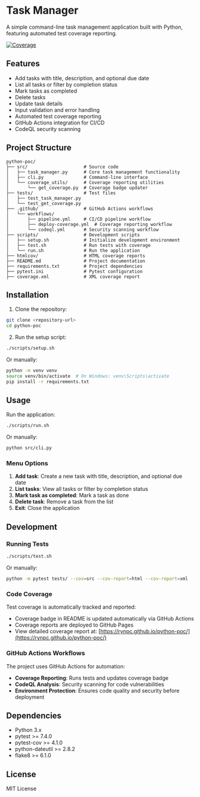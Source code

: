 # Task Manager

A simple command-line task management application built with Python, featuring automated test coverage reporting.

[![Coverage](https://img.shields.io/badge/coverage-38%25-brightgreen.svg)](https://rynpc.github.io/python-poc/)

## Features

- Add tasks with title, description, and optional due date
- List all tasks or filter by completion status
- Mark tasks as completed
- Delete tasks
- Update task details
- Input validation and error handling
- Automated test coverage reporting
- GitHub Actions integration for CI/CD
- CodeQL security scanning

## Project Structure

```
python-poc/
├── src/                     # Source code
│   ├── task_manager.py      # Core task management functionality
│   ├── cli.py               # Command-line interface
│   └── coverage_utils/      # Coverage reporting utilities
│       └── get_coverage.py  # Coverage badge updater
├── tests/                   # Test files
│   ├── test_task_manager.py
│   └── test_get_coverage.py
├── .github/                 # GitHub Actions workflows
│   └── workflows/
│       ├── pipeline.yml     # CI/CD pipeline workflow
│       ├── deploy-coverage.yml  # Coverage reporting workflow
│       └── codeql.yml       # Security scanning workflow
├── scripts/                 # Development scripts
│   ├── setup.sh             # Initialize development environment
│   ├── test.sh              # Run tests with coverage
│   └── run.sh               # Run the application
├── htmlcov/                 # HTML coverage reports
├── README.md                # Project documentation
├── requirements.txt         # Project dependencies
├── pytest.ini               # Pytest configuration
├── coverage.xml             # XML coverage report
```

## Installation

1. Clone the repository:
```bash
git clone <repository-url>
cd python-poc
```

2. Run the setup script:
```bash
./scripts/setup.sh
```

Or manually:
```bash
python -m venv venv
source venv/bin/activate  # On Windows: venv\Scripts\activate
pip install -r requirements.txt
```

## Usage

Run the application:
```bash
./scripts/run.sh
```

Or manually:
```bash
python src/cli.py
```

### Menu Options

1. **Add task**: Create a new task with title, description, and optional due date
2. **List tasks**: View all tasks or filter by completion status
3. **Mark task as completed**: Mark a task as done
4. **Delete task**: Remove a task from the list
5. **Exit**: Close the application

## Development

### Running Tests

```bash
./scripts/test.sh
```

Or manually:
```bash
python -m pytest tests/ --cov=src --cov-report=html --cov-report=xml
```

### Code Coverage

Test coverage is automatically tracked and reported:
- Coverage badge in README is updated automatically via GitHub Actions
- Coverage reports are deployed to GitHub Pages
- View detailed coverage report at: [https://rynpc.github.io/python-poc/](https://rynpc.github.io/python-poc/)

### GitHub Actions Workflows

The project uses GitHub Actions for automation:
- **Coverage Reporting**: Runs tests and updates coverage badge
- **CodeQL Analysis**: Security scanning for code vulnerabilities
- **Environment Protection**: Ensures code quality and security before deployment

## Dependencies

- Python 3.x
- pytest >= 7.4.0
- pytest-cov >= 4.1.0
- python-dateutil >= 2.8.2
- flake8 >= 6.1.0

## License

MIT License